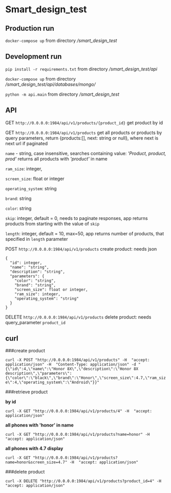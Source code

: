 # Smart_design_test

## Production run

`docker-compose up` from directory _/smart_design_test_


## Development run

`pip install -r requirements.txt` from directory _/smart_design_test/api_

`docker-compose up` from directory _/smart_design_test/api/databases/mongo/_

`python -m api.main` from directory _/smart_design_test_

## API

GET `http://0.0.0.0:1984/api/v1/products/{product_id}` get product by id

GET `http://0.0.0.0:1984/api/v1/products` get all products or products by query parameters, return {products:[], next: string or null}, where next is next url if paginated 

`name` - string, case insensitive, searches containing value: _'Product, product, prod'_ returns all products with _'product'_ in name

`ram_size`: integer,

`screen_size`: float or integer

`operating_system`: string

`brand`: string

`color`: string

`skip`: integer, default = 0, needs to paginate responses, app returns products from starting with the value of `skip`  

`length`: integer, default = 10, max=50, app returns number of products, that specified in `length` parameter

POST `http://0.0.0.0:1984/api/v1/products` create product:
needs json

```
{
  "id": integer,
  "name": "string",
  "description": "string",
  "parameters": {
    "color": "string",
    "brand": "string",
    "screen_size": float or integer,
    "ram_size": integer,
    "operating_system": "string"
  }
}
```

DELETE `http://0.0.0.0:1984/api/v1/products` delete product: needs query_parameter `product_id`

## curl

###create product

`curl -X POST "http://0.0.0.0:1984/api/v1/products" -H  "accept: application/json" -H  "Content-Type: application/json" -d "{\"id\":4,\"name\":\"Honor 8X\",\"description\":\"Honor 8X description\",\"parameters\":{\"color\":\"black\",\"brand\":\"Honor\",\"screen_size\":4.7,\"ram_size\":4,\"operating_system\":\"Android\"}}"`

###retrieve product

**by id**

`curl -X GET "http://0.0.0.0:1984/api/v1/products/4" -H  "accept: application/json"`

**all phones with 'honor' in name**

`curl -X GET "http://0.0.0.0:1984/api/v1/products?name=honor" -H  "accept: application/json"`

**all phones with 4.7 display**

`curl -X GET "http://0.0.0.0:1984/api/v1/products?name=honor&screen_size=4.7" -H  "accept: application/json"`

###delete product

`curl -X DELETE "http://0.0.0.0:1984/api/v1/products?product_id=4" -H  "accept: application/json"`

